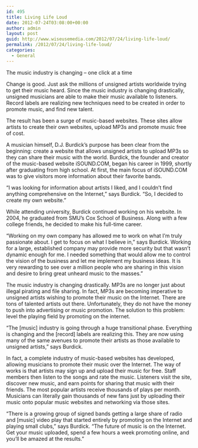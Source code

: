 ```yaml
---
id: 495
title: Living Life Loud
date: 2012-07-24T03:08:00+00:00
author: admin
layout: post
guid: http://www.wiseusemedia.com/2012/07/24/living-life-loud/
permalink: /2012/07/24/living-life-loud/
categories:
  - General
---
```

The music industry is changing – one click at a time
  
Change is good. Just ask the millions of unsigned artists worldwide trying to get their music heard. Since the music industry is changing drastically, unsigned musicians are able to make their music available to listeners. Record labels are realizing new techniques need to be created in order to promote music, and find new talent.

The result has been a surge of music-based websites. These sites allow artists to create their own websites, upload MP3s and promote music free of cost. 

A musician himself, D.J. Burdick’s purpose has been clear from the beginning: create a website that allows unsigned artists to upload MP3s so they can share their music with the world. Burdick, the founder and creator of the music-based website iSOUND.COM, began his career in 1999, shortly after graduating from high school. At first, the main focus of iSOUND.COM was to give visitors more information about their favorite bands.

“I was looking for information about artists I liked, and I couldn’t find anything comprehensive on the Internet,” says Burdick. “So, I decided to create my own website.”

While attending university, Burdick continued working on his website. In 2004, he graduated from SMU’s Cox School of Business. Along with a few college friends, he decided to make his full-time career.

“Working on my own company has allowed me to work on what I’m truly passionate about. I get to focus on what I believe in,” says Burdick. Working for a large, established company may provide more security but that wasn’t dynamic enough for me. I needed something that would allow me to control the vision of the business and let me implement my business ideas. It is very rewarding to see over a million people who are sharing in this vision and desire to bring great unheard music to the masses.”

The music industry is changing drastically. MP3s are no longer just about illegal pirating and file sharing. In fact, MP3s are becoming imperative to unsigned artists wishing to promote their music on the Internet. There are tons of talented artists out there. Unfortunately, they do not have the money to push into advertising or music promotion. The solution to this problem: level the playing field by promoting on the internet.

“The [music] industry is going through a huge transitional phase. Everything is changing and the [record] labels are realizing this. They are now using many of the same avenues to promote their artists as those available to unsigned artists,” says Burdick.

In fact, a complete industry of music-based websites has developed, allowing musicians to promote their music over the Internet. The way of works is that artists may sign up and upload their music for free. Staff members then listen to the songs and rate the music. Listeners visit the site, discover new music, and earn points for sharing that music with their friends. The most popular artists receive thousands of plays per month. Musicians can literally gain thousands of new fans just by uploading their music onto popular music websites and networking via those sites.

“There is a growing group of signed bands getting a large share of radio and [music] video play that started entirely by promoting on the Internet and playing small clubs,” says Burdick. “The future of music is on the Internet. Get your music uploaded, spend a few hours a week promoting online, and you’ll be amazed at the results.”